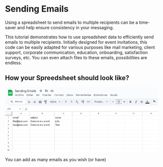 # Sending Emails
Using a spreadsheet to send emails to multiple recipients can be a time-saver and help ensure consistency in your messaging.

This tutorial demonstrates how to use spreadsheet data to efficiently send emails to multiple recipients. Initially designed for event invitations, this code can be easily adapted for various purposes like mail marketing, client support, corporate communication, education, onboarding, satisfaction surveys, etc. You can even attach files to these emails, possibilities are endless.

## How your Spreedsheet should look like?

![Google Sheet - Sending Emails](IMAGE.png 'Sending Emails stores the emails in your Google Sheet')

You can add as many emails as you wish (or have)
